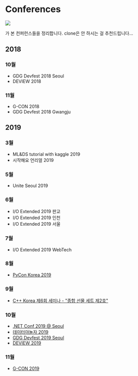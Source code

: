# Conferences
![](https://img.shields.io/github/repo-size/startergate/Conferences.svg)

가 본 컨퍼런스들을 정리합니다. clone은 안 하시는 걸 추천드립니다...

## 2018
### 10월
* GDG Devfest 2018 Seoul
* DEVIEW 2018
### 11월
* G-CON 2018
* GDG Devfest 2018 Gwangju
## 2019
### 3월
* ML&DS tutorial with kaggle 2019
* 시작해요 언리얼 2019
### 5월
* Unite Seoul 2019
### 6월
* I/O Extended 2019 판교
* I/O Extended 2019 인천
* I/O Extended 2019 서울
### 7월
* I/O Extended 2019 WebTech
### 8월
* [PyCon Korea 2019](https://github.com/surplus-developer/PyConKorea2019)
### 9월
* [C++ Korea 제6회 세미나 - "종합 선물 세트 제2호"](./Cpp-KR-Seminar-6/index.md)
### 10월
* [.NET Conf 2019 @ Seoul](./dotNet-Conf-2019-Seoul/index.md)
* [데이터야놀자 2019](./datayanolja-2019/index.md)
* [GDG Devfest 2019 Seoul](./gdg-devfest-seoul-2019/index.md)
* [DEVIEW 2019](./deview-2019/index.md)
### 11월
* [G-CON 2019](./G-CON-2019/index.md)